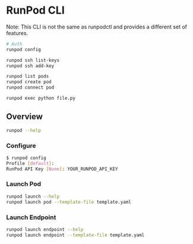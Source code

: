 # RunPod CLI

Note: This CLI is not the same as runpodctl and provides a different set of features.

```bash
# Auth
runpod config

runpod ssh list-keys
runpod ssh add-key

runpod list pods
runpod create pod
runpod connect pod

runpod exec python file.py
```

## Overview

```bash
runpod --help
```

### Configure

```bash
$ runpod config
Profile [default]:
RunPod API Key [None]: YOUR_RUNPOD_API_KEY
```

### Launch Pod

```bash
runpod launch --help
runpod launch pod --template-file template.yaml
```

### Launch Endpoint

```bash
runpod launch endpoint --help
runpod launch endpoint --template-file template.yaml
```
